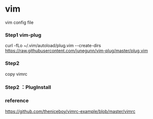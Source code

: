 # vim
vim config file

### Step1 vim-plug
curl -fLo ~/.vim/autoload/plug.vim --create-dirs \
    https://raw.githubusercontent.com/junegunn/vim-plug/master/plug.vim

### Step2 
copy vimrc

### Step2 ：PlugInstall


### reference
https://github.com/theniceboy/vimrc-example/blob/master/vimrc
